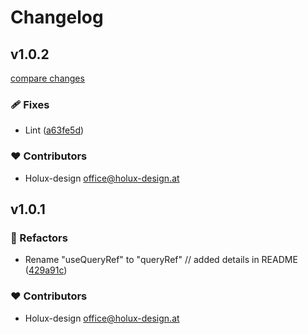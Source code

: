 # Changelog


## v1.0.2

[compare changes](https://github.com/holux-design/nuxt-queryref/compare/v1.0.1...v1.0.2)

### 🩹 Fixes

- Lint ([a63fe5d](https://github.com/holux-design/nuxt-queryref/commit/a63fe5d))

### ❤️ Contributors

- Holux-design <office@holux-design.at>

## v1.0.1


### 💅 Refactors

- Rename "useQueryRef" to "queryRef" // added details in README ([429a91c](https://github.com/holux-design/nuxt-queryref/commit/429a91c))

### ❤️ Contributors

- Holux-design <office@holux-design.at>

